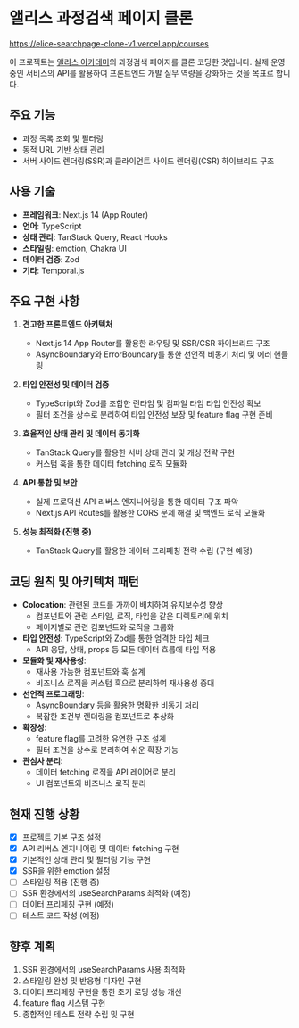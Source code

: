 # 앨리스 과정검색 페이지 클론

https://elice-searchpage-clone-v1.vercel.app/courses

이 프로젝트는 [앨리스 아카데미](https://academy.elice.io)의 과정검색 페이지를 클론 코딩한 것입니다. 실제 운영 중인 서비스의 API를 활용하여 프론트엔드 개발 실무 역량을 강화하는 것을 목표로 합니다.

## 주요 기능

- 과정 목록 조회 및 필터링
- 동적 URL 기반 상태 관리
- 서버 사이드 렌더링(SSR)과 클라이언트 사이드 렌더링(CSR) 하이브리드 구조

## 사용 기술

- **프레임워크**: Next.js 14 (App Router)
- **언어**: TypeScript
- **상태 관리**: TanStack Query, React Hooks
- **스타일링**: emotion, Chakra UI
- **데이터 검증**: Zod
- **기타**: Temporal.js

## 주요 구현 사항

1. **견고한 프론트엔드 아키텍처**
   - Next.js 14 App Router를 활용한 라우팅 및 SSR/CSR 하이브리드 구조
   - AsyncBoundary와 ErrorBoundary를 통한 선언적 비동기 처리 및 에러 핸들링

2. **타입 안전성 및 데이터 검증**
   - TypeScript와 Zod를 조합한 런타임 및 컴파일 타임 타입 안전성 확보
   - 필터 조건을 상수로 분리하여 타입 안전성 보장 및 feature flag 구현 준비

3. **효율적인 상태 관리 및 데이터 동기화**
   - TanStack Query를 활용한 서버 상태 관리 및 캐싱 전략 구현
   - 커스텀 훅을 통한 데이터 fetching 로직 모듈화

4. **API 통합 및 보안**
   - 실제 프로덕션 API 리버스 엔지니어링을 통한 데이터 구조 파악
   - Next.js API Routes를 활용한 CORS 문제 해결 및 백엔드 로직 모듈화

5. **성능 최적화 (진행 중)**
   - TanStack Query를 활용한 데이터 프리페칭 전략 수립 (구현 예정)

## 코딩 원칙 및 아키텍처 패턴

- **Colocation**: 관련된 코드를 가까이 배치하여 유지보수성 향상
  - 컴포넌트와 관련 스타일, 로직, 타입을 같은 디렉토리에 위치
  - 페이지별로 관련 컴포넌트와 로직을 그룹화
- **타입 안전성**: TypeScript와 Zod를 통한 엄격한 타입 체크
  - API 응답, 상태, props 등 모든 데이터 흐름에 타입 적용
- **모듈화 및 재사용성**:
  - 재사용 가능한 컴포넌트와 훅 설계
  - 비즈니스 로직을 커스텀 훅으로 분리하여 재사용성 증대
- **선언적 프로그래밍**: 
  - AsyncBoundary 등을 활용한 명확한 비동기 처리
  - 복잡한 조건부 렌더링을 컴포넌트로 추상화
- **확장성**: 
  - feature flag를 고려한 유연한 구조 설계
  - 필터 조건을 상수로 분리하여 쉬운 확장 가능
- **관심사 분리**:
  - 데이터 fetching 로직을 API 레이어로 분리
  - UI 컴포넌트와 비즈니스 로직 분리

## 현재 진행 상황

- [x] 프로젝트 기본 구조 설정
- [x] API 리버스 엔지니어링 및 데이터 fetching 구현
- [x] 기본적인 상태 관리 및 필터링 기능 구현
- [x] SSR을 위한 emotion 설정
- [ ] 스타일링 적용 (진행 중)
- [ ] SSR 환경에서의 useSearchParams 최적화 (예정)
- [ ] 데이터 프리페칭 구현 (예정)
- [ ] 테스트 코드 작성 (예정)

## 향후 계획

1. SSR 환경에서의 useSearchParams 사용 최적화
2. 스타일링 완성 및 반응형 디자인 구현
3. 데이터 프리페칭 구현을 통한 초기 로딩 성능 개선
4. feature flag 시스템 구현
5. 종합적인 테스트 전략 수립 및 구현
